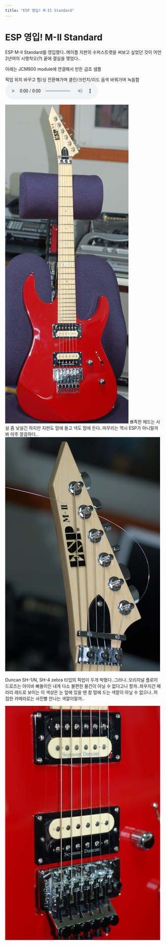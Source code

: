 ```yaml
---
title: "ESP 영입! M-II Standard"
---
```

# ESP 영입! M-II Standard

ESP M-II Standard를 영입했다..메이플 지판의 수퍼스트랫을 써보고 싶었던 것이 어언 2년여의 시행착오(?) 끝에 결실을 맺었다..

아래는 JCM800 module에 연결해서 만든 급조 샘플

픽업 위치 바꾸고 험/싱 전환해가며 클린/크런치/리드 음색 바꿔가며 녹음함
<audio src="/assets/images/01676dff77fba902027c6f4842a8078d.mp3" controls preload></audio>


![image](/assets/images/17a3f932159103d62d514bdb16fc88ea.jpg)
뾰족한 헤드는 사실 좀 낯설긴 하지만 지판도 맘에 들고 넥도 맘에 든다..마무리는 역시 ESP가 아니랄까봐 아주 깔끔하다..
![image](/assets/images/9478567a01f11464aa7eef1e716914f1.jpg)

Duncan SH-1/N, SH-4 zebra 타입의 픽업이 두개 박혔다..그러나..오리지널 플로이드로즈는 아이바 빠돌이인 내게 다소 불편한 물건이 아닐 수 없다고나 할까..좌우지간 페라리 레드로 보이는 이 색상은 눈 앞에 있을 땐 참 맘에 드는 색깔이 아닐 수 없으나..허접한 카메라로는 사진빨 안나는 색깔이랄까..

![image](/assets/images/80a971dedbb1776fb3efdfda7db37209.jpg)

